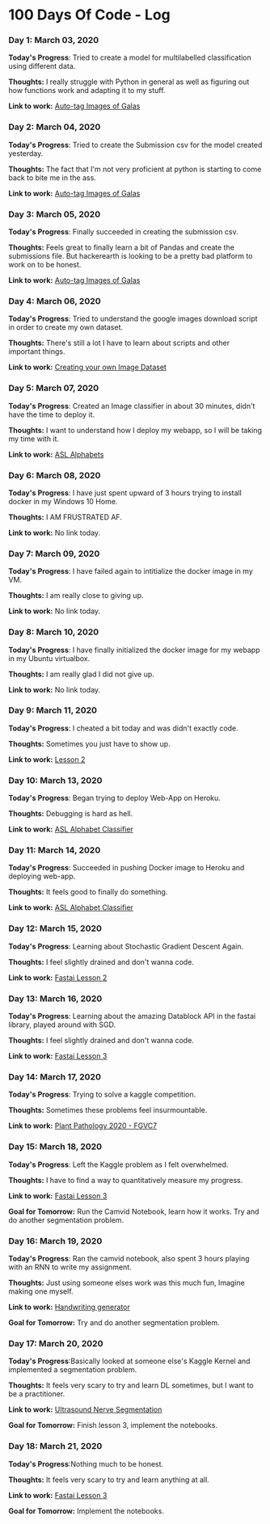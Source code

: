 # 100 Days Of Code - Log

### Day 1: March 03, 2020


**Today's Progress**: Tried to create a model for multilabelled classification using different data.

**Thoughts:** I really struggle with Python in general as well as figuring out how functions work and adapting it to my stuff.

**Link to work:** [Auto-tag Images of Galas](https://www.hackerearth.com/challenges/competitive/hackerearth-deep-learning-challenge-auto-tag-images-gala/machine-learning/auto-tag-images-of-the-gala-9e47fb31/)



### Day 2: March 04, 2020


**Today's Progress**: Tried to create the Submission csv for the model created yesterday.

**Thoughts:** The fact that I'm not very proficient at python is starting to come back to bite me in the ass.

**Link to work:** [Auto-tag Images of Galas](https://www.hackerearth.com/challenges/competitive/hackerearth-deep-learning-challenge-auto-tag-images-gala/machine-learning/auto-tag-images-of-the-gala-9e47fb31/)

### Day 3: March 05, 2020


**Today's Progress**: Finally succeeded in creating the submission csv.

**Thoughts:** Feels great to finally learn a bit of Pandas and create the submissions file. But hackerearth is looking to be a pretty bad platform to work on to be honest.

**Link to work:** [Auto-tag Images of Galas](https://www.hackerearth.com/challenges/competitive/hackerearth-deep-learning-challenge-auto-tag-images-gala/machine-learning/auto-tag-images-of-the-gala-9e47fb31/)


### Day 4: March 06, 2020


**Today's Progress**: Tried to understand the google images download script in order to create my own dataset.

**Thoughts:** There's still a lot I have to learn about scripts and other important things.

**Link to work:** [Creating your own Image Dataset](https://forums.fast.ai/t/tips-for-building-large-image-datasets/26688)


### Day 5: March 07, 2020


**Today's Progress**: Created an Image classifier in about 30 minutes, didn't have the time to deploy it.

**Thoughts:** I want to understand how I deploy my webapp, so I will be taking my time with it.

**Link to work:** [ASL Alphabets](https://www.kaggle.com/grassknoted/asl-alphabet)

### Day 6: March 08, 2020


**Today's Progress**: I have just spent upward of 3 hours trying to install docker in my Windows 10 Home.

**Thoughts:** I AM FRUSTRATED AF.

**Link to work:** No link today.


### Day 7: March 09, 2020


**Today's Progress**: I have failed again to intitialize the docker image in my VM.

**Thoughts:** I am really close to giving up.

**Link to work:** No link today.


### Day 8: March 10, 2020


**Today's Progress**: I have finally initialized the docker image for my webapp in my Ubuntu virtualbox.

**Thoughts:** I am really glad I did not give up.

**Link to work:** No link today.



### Day 9: March 11, 2020


**Today's Progress**: I cheated a bit today and was didn't exactly code.

**Thoughts:** Sometimes you just have to show up.

**Link to work:** [Lesson 2](https://course.fast.ai/videos/?lesson=2)


### Day 10: March 13, 2020


**Today's Progress**: Began trying to deploy Web-App on Heroku.

**Thoughts:** Debugging is hard as hell.

**Link to work:** [ASL Alphabet Classifier](https://github.com/punnytargaryen/ASLIdentifier)


### Day 11: March 14, 2020


**Today's Progress**: Succeeded in pushing Docker image to Heroku and deploying web-app.

**Thoughts:** It feels good to finally do something.

**Link to work:** [ASL Alphabet Classifier](https://aslalphabet-img-classifier.herokuapp.com)



### Day 12: March 15, 2020


**Today's Progress**: Learning about Stochastic Gradient Descent Again.

**Thoughts:** I feel slightly drained and don't wanna code.

**Link to work:** [Fastai Lesson 2](https://course.fast.ai/videos/?lesson=2)


### Day 13: March 16, 2020


**Today's Progress**: Learning about the amazing Datablock API in the fastai library, played around with SGD.

**Thoughts:** I feel slightly drained and don't wanna code.

**Link to work:** [Fastai Lesson 3](https://course.fast.ai/videos/?lesson=3)


### Day 14: March 17, 2020


**Today's Progress**: Trying to solve a kaggle competition.

**Thoughts:** Sometimes these problems feel insurmountable.

**Link to work:** [Plant Pathology 2020 - FGVC7](https://www.kaggle.com/c/plant-pathology-2020-fgvc7/overview)


### Day 15: March 18, 2020


**Today's Progress**: Left the Kaggle problem as I felt overwhelmed. 

**Thoughts:** I have to find a way to quantitatively measure my progress.

**Link to work:** [Fastai Lesson 3](https://course.fast.ai/videos/?lesson=3)

**Goal for Tomorrow:** Run the Camvid Notebook, learn how it works. Try and do another segmentation problem.


### Day 16: March 19, 2020


**Today's Progress**: Ran the camvid notebook, also spent 3 hours playing with an RNN to write my assignment. 

**Thoughts:** Just using someone elses work was this much fun, Imagine making one myself.

**Link to work:** [Handwriting generator](https://github.com/sjvasquez/handwriting-synthesis)

**Goal for Tomorrow:** Try and do another segmentation problem.



### Day 17: March 20, 2020


**Today's Progress**:Basically looked at someone else's Kaggle Kernel and implemented a segmentation problem.

**Thoughts:** It feels very scary to try and learn DL sometimes, but I want to be a practitioner.

**Link to work:** [Ultrasound Nerve Segmentation](https://www.kaggle.com/tanlikesmath/ultrasound-nerve-segmentation-with-fastai)

**Goal for Tomorrow:** Finish lesson 3, implement the notebooks.



### Day 18: March 21, 2020


**Today's Progress**:Nothing much to be honest.

**Thoughts:** It feels very scary to try and learn anything at all.

**Link to work:** [Fastai Lesson 3](https://course.fast.ai/videos/?lesson=3)

**Goal for Tomorrow:** Implement the notebooks.

